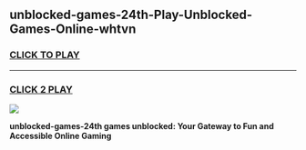 
## unblocked-games-24th-Play-Unblocked-Games-Online-whtvn
<h3>
<a href="https://premium76.site?title=unblocked-games-24th&ref=25A">CLICK TO PLAY</a></h3>
<hr>

<h3>
<a href="https://premium76.site?title=unblocked-games-24th&ref=25A">CLICK 2 PLAY</a>
  
</h3>

<a href="https://premium76.site?title=unblocked-games-24th&ref=25A"><img src="https://clearcache.store/games.png"></a>


**unblocked-games-24th games unblocked: Your Gateway to Fun and Accessible Online Gaming**

